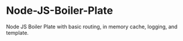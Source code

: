# Node-JS-Boiler-Plate
Node JS Boiler Plate with basic routing, in memory cache, logging, and template.
